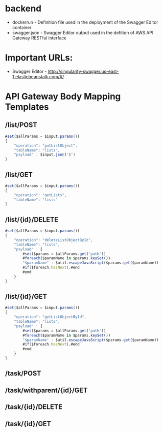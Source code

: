 # backend

* dockerrun - Definition file used in the deployment of the Swagger Editor container
* swagger.json - Swagger Editor output used in the defition of AWS API Gateway RESTful interface

# Important URLs:

* Swagger Editor - http://singularity-swagger.us-east-1.elasticbeanstalk.com/#/

# API Gateway Body Mapping Templates

## /list/POST
```javascript
#set($allParams = $input.params())
{
    "operation": "putListObject",
    "tableName": "lists",
    "payload" : $input.json('$')
}
```

## /list/GET
```javascript
#set($allParams = $input.params())
{
    "operation": "getLists",
    "tableName": "lists"
}
```

## /list/{id}/DELETE
```javascript
#set($allParams = $input.params())
{
    "operation": "deleteListObjectById",
    "tableName": "lists",
    "payload" : {
        #set($params = $allParams.get('path'))
        #foreach($paramName in $params.keySet())
        "$paramName" : $util.escapeJavaScript($params.get($paramName))
        #if($foreach.hasNext),#end
        #end
    }
}
```

## /list/{id}/GET
```javascript
#set($allParams = $input.params())
{
    "operation": "getListObjectById",
    "tableName": "lists",
    "payload" : {
        #set($params = $allParams.get('path'))
        #foreach($paramName in $params.keySet())
        "$paramName" : $util.escapeJavaScript($params.get($paramName))
        #if($foreach.hasNext),#end
        #end
    }
}
```

## /task/POST

## /task/withparent/{id}/GET

## /task/{id}/DELETE

## /task/{id}/GET

